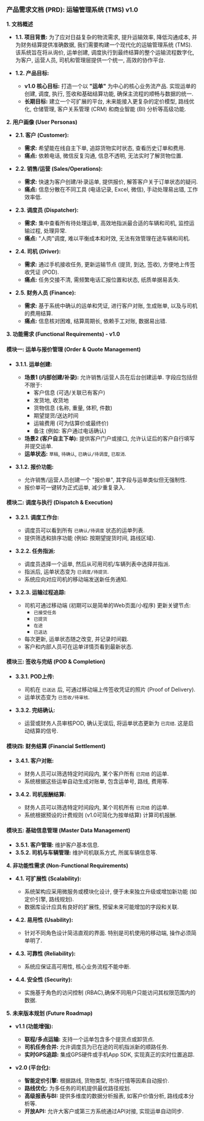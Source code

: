 ### **产品需求文档 (PRD): 运输管理系统 (TMS) v1.0**

**1. 文档概述**

*   **1.1. 项目背景:**
    为了应对日益复杂的物流需求, 提升运输效率, 降低沟通成本, 并为财务结算提供准确数据, 我们需要构建一个现代化的运输管理系统 (TMS). 该系统旨在将从询价, 运单创建, 调度执行到最终结算的整个运输流程数字化, 为客户, 运营人员, 司机和管理层提供一个统一, 高效的协作平台.

*   **1.2. 产品目标:**
    *   **v1.0 核心目标:** 打造一个以 **"运单"** 为中心的核心业务流产品. 实现运单的创建, 调度, 执行, 签收和基础结算功能, 确保主流程的顺畅与数据的统一.
    *   **长期目标:** 建立一个可扩展的平台, 未来能接入更复杂的定价模型, 路线优化, 仓储管理, 客户关系管理 (CRM) 和商业智能 (BI) 分析等高级功能.

**2. 用户画像 (User Personas)**

*   **2.1. 客户 (Customer):**
    *   **需求:** 希望能在线自主下单, 追踪货物实时状态, 查看历史订单和费用.
    *   **痛点:** 依赖电话, 微信反复沟通, 信息不透明, 无法实时了解货物位置.

*   **2.2. 销售/运营 (Sales/Operations):**
    *   **需求:** 快速为客户创建/补录运单, 提供报价, 解答客户关于订单状态的疑问.
    *   **痛点:** 信息分散在不同工具 (电话记录, Excel, 微信), 手动处理易出错, 工作效率低.

*   **2.3. 调度员 (Dispatcher):**
    *   **需求:** 集中查看所有待处理运单, 高效地指派最合适的车辆和司机, 监控运输过程, 处理异常.
    *   **痛点:** "人肉"调度, 难以平衡成本和时效, 无法有效管理在途车辆和司机.

*   **2.4. 司机 (Driver):**
    *   **需求:** 通过手机接收任务, 更新运输节点 (提货, 到达, 签收), 方便地上传签收凭证 (POD).
    *   **痛点:** 任务交接不清, 需频繁电话汇报位置和状态, 纸质单据易丢失.

*   **2.5. 财务人员 (Finance):**
    *   **需求:** 基于系统中确认的运单和凭证, 进行客户对账, 生成账单, 以及与司机的费用结算.
    *   **痛点:** 信息核对困难, 结算周期长, 依赖手工对账, 数据易出错.

**3. 功能需求 (Functional Requirements) - v1.0**

#### **模块一: 运单与报价管理 (Order & Quote Management)**

*   **3.1.1. 运单创建:**
    *   **场景1 (内部创建/补录):** 允许销售/运营人员在后台创建运单. 字段应包括但不限于:
        *   客户信息 (可选/关联已有客户)
        *   发货地, 收货地
        *   货物信息 (名称, 重量, 体积, 件数)
        *   期望提货/送达时间
        *   运输费用 (可为估算价或最终价)
        *   备注 (例如: 客户通过电话确认)
    *   **场景2 (客户自主下单):** 提供客户门户或接口, 允许认证后的客户自行填写并提交运单.
    *   **运单状态:** `草稿`, `待确认`, `已确认/待调度`, `已取消`.

*   **3.1.2. 报价功能:**
    *   允许销售/运营人员创建一个 "报价单", 其字段与运单类似但无强制性.
    *   报价单可一键转为正式运单, 减少重复录入.

#### **模块二: 调度与执行 (Dispatch & Execution)**

*   **3.2.1. 调度工作台:**
    *   调度员可以看到所有 `已确认/待调度` 状态的运单列表.
    *   提供筛选和排序功能 (例如: 按期望提货时间, 路线区域).

*   **3.2.2. 任务指派:**
    *   调度员选择一个运单, 然后从可用司机/车辆列表中选择并指派.
    *   指派后, 运单状态变为 `已调度/待提货`.
    *   系统应向对应司机的移动端发送新任务通知.

*   **3.2.3. 运输过程追踪:**
    *   司机可通过移动端 (初期可以是简单的Web页面/小程序) 更新关键节点:
        *   `已接受任务`
        *   `已提货`
        *   `在途`
        *   `已送达`
    *   每次更新, 运单状态随之改变, 并记录时间戳.
    *   客户和内部人员可在运单详情页看到最新状态.

#### **模块三: 签收与完结 (POD & Completion)**

*   **3.3.1. POD上传:**
    *   司机在 `已送达` 后, 可通过移动端上传签收凭证的照片 (Proof of Delivery).
    *   运单状态变为 `已签收/待审核`.

*   **3.3.2. 完结确认:**
    *   运营或财务人员审核POD, 确认无误后, 将运单状态更新为 `已完结`. 这是启动结算的信号.

#### **模块四: 财务结算 (Financial Settlement)**

*   **3.4.1. 客户对账:**
    *   财务人员可以筛选特定时间段内, 某个客户所有 `已完结` 的运单.
    *   系统根据这些运单自动生成对账单, 包含运单号, 路线, 费用等.

*   **3.4.2. 司机报酬结算:**
    *   财务人员可以筛选特定时间段内, 某个司机所有 `已完结` 的运单.
    *   系统根据预设的计费规则 (v1.0可简化为按单结算) 计算司机报酬.

#### **模块五: 基础信息管理 (Master Data Management)**

*   **3.5.1. 客户管理:** 维护客户基本信息.
*   **3.5.2. 司机与车辆管理:** 维护司机联系方式, 所属车辆信息等.

**4. 非功能性需求 (Non-Functional Requirements)**

*   **4.1. 可扩展性 (Scalability):**
    *   系统架构应采用微服务或模块化设计, 便于未来独立升级或增加新功能 (如定价引擎, 路线规划).
    *   数据库设计应具有良好的扩展性, 预留未来可能增加的字段和关联.

*   **4.2. 易用性 (Usability):**
    *   针对不同角色设计简洁直观的界面. 特别是司机使用的移动端, 操作必须简单明了.

*   **4.3. 可靠性 (Reliability):**
    *   系统应保证高可用性, 核心业务流程不能中断.

*   **4.4. 安全性 (Security):**
    *   实施基于角色的访问控制 (RBAC),确保不同用户只能访问其权限范围内的数据.

**5. 未来版本规划 (Future Roadmap)**

*   **v1.1 (功能增强):**
    *   **联程/多点运输:** 支持一个运单包含多个提货点或卸货点.
    *   **司机任务合并:** 允许调度员为已在途的司机指派新的顺路任务.
    *   **实时GPS追踪:** 集成GPS硬件或手机App SDK, 实现真正的实时位置追踪.

*   **v2.0 (平台化):**
    *   **智能定价引擎:** 根据路线, 货物类型, 市场行情等因素自动报价.
    *   **路线优化:** 为多任务的司机提供最优路径规划.
    *   **高级报表与BI:** 提供多维度的数据分析报表, 如客户价值分析, 路线成本分析等.
    *   **开放API:** 允许大客户或第三方系统通过API对接, 实现运单自动同步.
